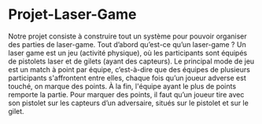 # Projet-Laser-Game
Notre projet consiste à construire tout un système pour pouvoir organiser des parties de laser-game. Tout d’abord qu’est-ce qu’un laser-game ? 
Un laser game est un jeu (activité physique), où les participants sont équipés de pistolets laser et de gilets (ayant des capteurs). Le principal mode de jeu est un match à point par équipe, c’est-à-dire que des équipes de plusieurs participants s'affrontent entre elles, chaque fois qu’un joueur adverse est touché, on marque des points. 
À la fin, l'équipe ayant le plus de points remporte la partie. Pour marquer des points, il faut qu’un joueur tire avec son pistolet sur les capteurs d’un adversaire, situés sur le pistolet et sur le gilet.
